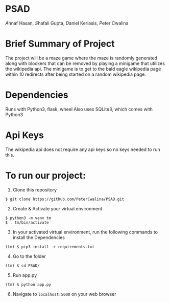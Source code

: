 # PSAD
*A*hnaf Hasan, *S*hafali Gupta, *D*aniel Keriasis, *P*eter Cwalina

# Brief Summary of Project
The project will be a maze game where the maze is randomly generated along with blockers that can be removed by playing a minigame that utilizes the wikipedia api.  The minigame is to get to the bald eagle wikipedia page within 10 redirects after being started on a random wikipedia page.

# Dependencies

Runs with Python3, flask, wheel
Also uses SQLite3, which comes with Python3

# Api Keys
The wikipedia api does not require any api keys so no keys needed to run this.

# To run our project:

1. Clone this repository

```
$ git clone https://github.com/PeterCwalina/PSAD.git
```

2. Create & Activate your virtual environment

```
$ python3 -m venv tm
$ . tm/bin/activate
```

3. In your activated virtual environment, run the following commands to install the Dependencies

```
(tm) $ pip3 install -r requirements.txt

```

4. Go to the folder

```
(tm) $ cd PSAD/
```

5. Run app.py

```
(tm) $ python app.py
```

6. Navigate to `localhost:5000` on your web browser

